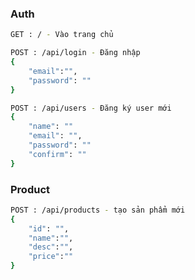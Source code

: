 ### Auth
```sh
GET : / - Vào trang chủ
```
```sh
POST : /api/login - Đăng nhập
{
    "email":"",
    "password": ""
}
```
```sh
POST : /api/users - Đăng ký user mới
{
    "name": ""
    "email": "",
    "password": ""
    "confirm": ""
}
```
### Product
```sh
POST : /api/products - tạo sản phẩm mới
{
    "id": "",
    "name":"",
    "desc":"",
    "price":""
}
```